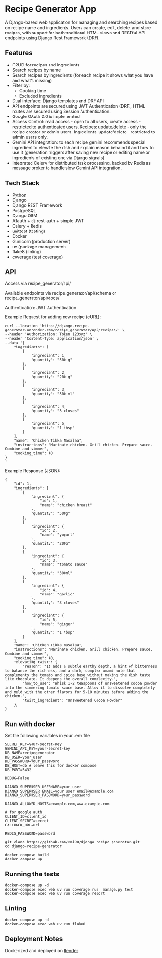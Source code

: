 # Recipe Generator App

A Django-based web application for managing and searching recipes based on recipe name and ingredients. Users can create, edit, delete, and store recipes, with support for both traditional HTML views and RESTful API endpoints using Django Rest Framework (DRF).

## Features

- CRUD for recipes and ingredients
- Search recipes by name 
- Search recipes by ingredients (for each recipe it shows what you have and what’s missing)
- Filter by:
  - Cooking time
  - Excluded ingredients
- Dual interface: Django templates and DRF API
- API endpoints are secured using JWT Authentication (DRF), HTML routes are secured using Session Authentication.
- Google OAuth 2.0 is implemented
- Access Control: read access - open to all users, create access - restricted to authenticated users. Recipes: update/delete - only the recipe creator or admin users. Ingredients: update/delete - restricted to admin users only.
- Gemini API integration: to each recipe gemini recommends special ingredient to elevate the dish and explain reason behaind it and how to use it (generation triggers  after saving new recipe or editing name or ingredients of existing one via Django signals)
- Integrated Celery for distributed task processing, backed by Redis as message broker to handle slow Gemini API integration.

## Tech Stack

- Python
- Django
- Django REST Framework
- PostgreSQL
- Django ORM
- Allauth + dj-rest-auth + simple JWT
- Celery + Redis
- unittest (testing)
- Docker
- Gunicorn (production server)
- uv (package management)
- flake8 (linting)
- coverage (test coverage)

## API
Access via recipe_generator/api/

Available endpoints via recipe_generator/api/schema or recipe_generator/api/docs/ 

Authentication: JWT Authentication

Example Request for adding new recipe (cURL):
```
curl --location 'https://django-recipe-generator.onrender.com/recipe_generator/api/recipes/' \
--header 'Authorization: Token 123xyz' \
--header 'Content-Type: application/json' \
--data '{
    "ingredients": [
        {
            "ingredient": 1,
            "quantity": "500 g"
        },
        {
            "ingredient": 2,
            "quantity": "200 g"
        },
        {
            "ingredient": 3,
            "quantity": "300 ml"
        },
        {
            "ingredient": 4,
            "quantity": "3 cloves"
        },
        {
            "ingredient": 5,
            "quantity": "1 tbsp"
        }
    ],
    "name": "Chicken Tikka Masalaa",
    "instructions": "Marinate chicken. Grill chicken. Prepare sauce. Combine and simmer",
    "cooking_time": 40
}
'
```
Example Response (JSON):
```
{
    "id": 1,
    "ingredients": [
        {
            "ingredient": {
                "id": 1,
                "name": "chicken breast"
            },
            "quantity": "500g"
        },
        {
            "ingredient": {
                "id": 2,
                "name": "yogurt"
            },
            "quantity": "200g"
        },
        {
            "ingredient": {
                "id": 3,
                "name": "tomato sauce"
            },
            "quantity": "300ml"
        },
        {
            "ingredient": {
                "id": 4,
                "name": "garlic"
            },
            "quantity": "3 cloves"
        },
        {
            "ingredient": {
                "id": 5,
                "name": "ginger"
            },
            "quantity": "1 tbsp"
        }
    ],
    "name": "Chicken Tikka Masalaa",
    "instructions": "Marinate chicken. Grill chicken. Prepare sauce. Combine and simmer",
    "cooking_time": 40,
    "elevating_twist": {
        "reason": "It adds a subtle earthy depth, a hint of bitterness to balance the richness, and a dark, complex umami note that complements the tomato and spice base without making the dish taste like chocolate. It deepens the overall complexity.",
        "how_to_use": "Whisk 1-2 teaspoons of unsweetened cocoa powder into the simmering tomato sauce base. Allow it to dissolve completely and meld with the other flavors for 5-10 minutes before adding the chicken.",
        "twist_ingredient": "Unsweetened Cocoa Powder"
    },
}
```

## Run with docker

Set the following variables in your .env file
```
SECRET_KEY=your-secret-key
GEMINI_API_KEY=your-secret-key
DB_NAME=recipegenerator 
DB_USER=your_user
DB_PASSWORD=your_password
DB_HOST=db # leave this for docker compose
DB_PORT=5432

DEBUG=False

DJANGO_SUPERUSER_USERNAME=your_user
DJANGO_SUPERUSER_EMAIL=your_user_email@example.com
DJANGO_SUPERUSER_PASSWORD=your_password

DJANGO_ALLOWED_HOSTS=example.com,www.example.com

# for google auth
CLIENT_ID=client_id
CLIENT_SECRET=secret
CALLBACK_URL=url

REDIS_PASSWORD=password
```

```
git clone https://github.com/vmi98/django-recipe-generator.git
cd django-recipe-generator

docker compose build
docker compose up
```

## Running the tests
```
docker-compose up -d
docker-compose exec web uv run coverage run  manage.py test
docker-compose exec web uv run coverage report
```

## Linting
```
docker-compose up -d
docker-compose exec web uv run flake8 .
```

## Deployment Notes

Dockerized and deployed on [Render](https://django-recipe-generator-latest.onrender.com)